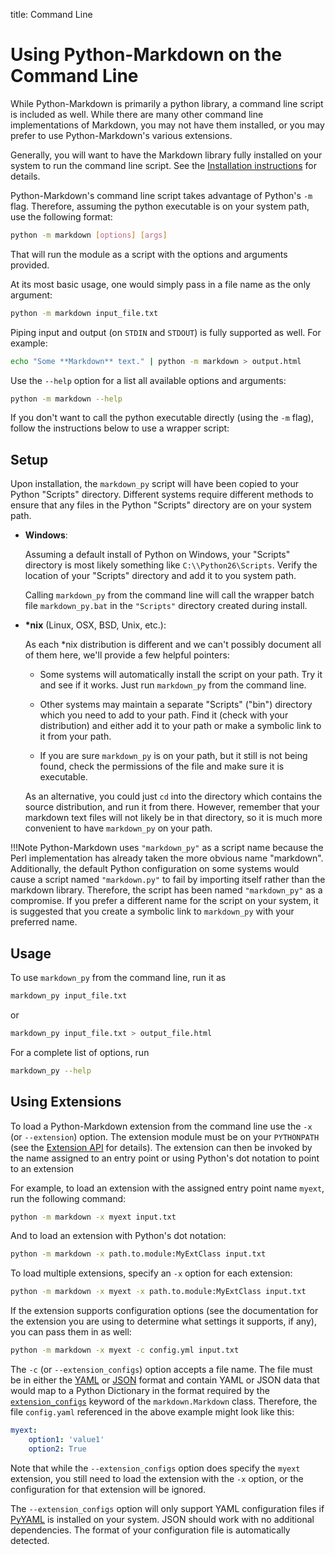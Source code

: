 title: Command Line

Using Python-Markdown on the Command Line
=========================================

While Python-Markdown is primarily a python library, a command line script is
included as well. While there are many other command line implementations
of Markdown, you may not have them installed, or you may prefer to use
Python-Markdown's various extensions.

Generally, you will want to have the Markdown library fully installed on your
system to run the command line script. See the
[Installation instructions](install.md) for details.

Python-Markdown's command line script takes advantage of Python's `-m` flag.
Therefore, assuming the python executable is on your system path, use the
following format:

```bash
python -m markdown [options] [args]
```

That will run the module as a script with the options and arguments provided.

At its most basic usage, one would simply pass in a file name as the only argument:

```bash
python -m markdown input_file.txt
```

Piping input and output (on `STDIN` and `STDOUT`) is fully supported as well.
For example:

```bash
echo "Some **Markdown** text." | python -m markdown > output.html
```

Use the `--help` option for a list all available options and arguments:

```bash
python -m markdown --help
```

If you don't want to call the python executable directly (using the `-m` flag),
follow the instructions below to use a wrapper script:

Setup
-----

Upon installation, the `markdown_py` script will have been copied to
your Python "Scripts" directory. Different systems require different methods to
ensure that any files in the Python "Scripts" directory are on your system
path.

* **Windows**:

    Assuming a default install of Python on Windows, your "Scripts" directory
    is most likely something like `C:\\Python26\Scripts`. Verify the location
    of your "Scripts" directory and add it to you system path.

    Calling `markdown_py` from the command line will call the wrapper batch
    file `markdown_py.bat` in the `"Scripts"` directory created during install.

* __*nix__ (Linux, OSX, BSD, Unix, etc.):

    As each \*nix distribution is different and we can't possibly document all
    of them here, we'll provide a few helpful pointers:

    * Some systems will automatically install the script on your path. Try it
      and see if it works. Just run `markdown_py` from the command line.

    * Other systems may maintain a separate "Scripts" ("bin") directory which
      you need to add to your path. Find it (check with your distribution) and
      either add it to your path or make a symbolic link to it from your path.

    * If you are sure `markdown_py` is on your path, but it still is not being
      found, check the permissions of the file and make sure it is executable.

    As an alternative, you could just `cd` into the directory which contains
    the source distribution, and run it from there. However, remember that your
    markdown text files will not likely be in that directory, so it is much
    more convenient to have `markdown_py` on your path.

!!!Note
    Python-Markdown uses `"markdown_py"` as a script name because the Perl
    implementation has already taken the more obvious name "markdown".
    Additionally, the default Python configuration on some systems would cause a
    script named `"markdown.py"` to fail by importing itself rather than the
    markdown library. Therefore, the script has been named `"markdown_py"` as a
    compromise. If you prefer a different name for the script on your system, it
    is suggested that you create a symbolic link to `markdown_py` with your
    preferred name.

Usage
-----

To use `markdown_py` from the command line, run it as

```bash
markdown_py input_file.txt
```

or

```bash
markdown_py input_file.txt > output_file.html
```

For a complete list of options, run

```bash
markdown_py --help
```

Using Extensions
----------------

To load a Python-Markdown extension from the command line use the `-x`
(or `--extension`) option. The extension module must be on your `PYTHONPATH`
(see the [Extension API](extensions/api.md) for details). The extension can
then be invoked by the name assigned to an entry point or using Python's dot
notation to point to an extension

For example, to load an extension with the assigned entry point name `myext`,
run the following command:

```bash
python -m markdown -x myext input.txt
```

And to load an extension with Python's dot notation:

```bash
python -m markdown -x path.to.module:MyExtClass input.txt
```

To load multiple extensions, specify an `-x` option for each extension:

```bash
python -m markdown -x myext -x path.to.module:MyExtClass input.txt
```

If the extension supports configuration options (see the documentation for the
extension you are using to determine what settings it supports, if any), you
can pass them in as well:

```bash
python -m markdown -x myext -c config.yml input.txt
```

The `-c` (or `--extension_configs`) option accepts a file name. The file must be
in either the [YAML] or [JSON] format and contain YAML or JSON data that would
map to a Python Dictionary in the format required by the
[`extension_configs`][ec] keyword of the `markdown.Markdown` class. Therefore,
the file `config.yaml` referenced in the above example might look like this:

```yaml
myext:
    option1: 'value1'
    option2: True
```

Note that while the `--extension_configs` option does specify the
`myext` extension, you still need to load the extension with the `-x` option,
or the configuration for that extension will be ignored.

The `--extension_configs` option will only support YAML configuration files if
[PyYAML] is installed on your system. JSON should work with no additional
dependencies. The format of your configuration file is automatically detected.

[ec]: reference.html#extension_configs
[YAML]: http://yaml.org/
[JSON]: http://json.org/
[PyYAML]: http://pyyaml.org/
[2.5 release notes]: change_log/release-2.5.md
